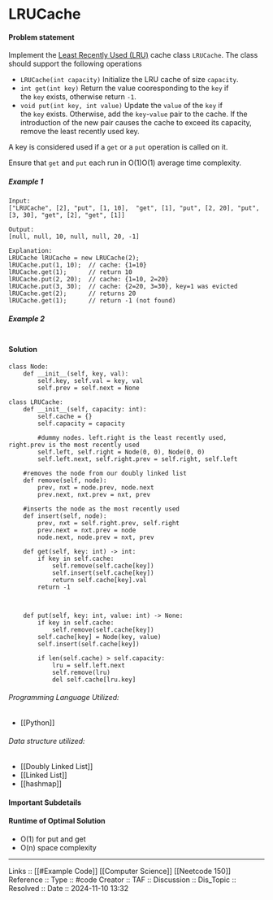# LRUCache

#### Problem statement

Implement the [Least Recently Used (LRU)](https://en.wikipedia.org/wiki/Cache_replacement_policies#LRU) cache class `LRUCache`. The class should support the following operations

- `LRUCache(int capacity)` Initialize the LRU cache of size `capacity`.
- `int get(int key)` Return the value cooresponding to the `key` if the `key` exists, otherwise return `-1`.
- `void put(int key, int value)` Update the `value` of the `key` if the `key` exists. Otherwise, add the `key`-`value` pair to the cache. If the introduction of the new pair causes the cache to exceed its capacity, remove the least recently used key.

A key is considered used if a `get` or a `put` operation is called on it.

Ensure that `get` and `put` each run in O(1)O(1) average time complexity.
##### Example 1
```
Input:
["LRUCache", [2], "put", [1, 10],  "get", [1], "put", [2, 20], "put", [3, 30], "get", [2], "get", [1]]

Output:
[null, null, 10, null, null, 20, -1]

Explanation:
LRUCache lRUCache = new LRUCache(2);
lRUCache.put(1, 10);  // cache: {1=10}
lRUCache.get(1);      // return 10
lRUCache.put(2, 20);  // cache: {1=10, 2=20}
lRUCache.put(3, 30);  // cache: {2=20, 3=30}, key=1 was evicted
lRUCache.get(2);      // returns 20 
lRUCache.get(1);      // return -1 (not found)
```
##### Example 2
```
```
#### Solution
```
class Node:
    def __init__(self, key, val):
        self.key, self.val = key, val
        self.prev = self.next = None

class LRUCache:
    def __init__(self, capacity: int):
        self.cache = {}
        self.capacity = capacity

        #dummy nodes. left.right is the least recently used, right.prev is the most recently used
        self.left, self.right = Node(0, 0), Node(0, 0)
        self.left.next, self.right.prev = self.right, self.left

    #removes the node from our doubly linked list
    def remove(self, node):
        prev, nxt = node.prev, node.next
        prev.next, nxt.prev = nxt, prev

    #inserts the node as the most recently used
    def insert(self, node):
        prev, nxt = self.right.prev, self.right
        prev.next = nxt.prev = node
        node.next, node.prev = nxt, prev

    def get(self, key: int) -> int:
        if key in self.cache:
            self.remove(self.cache[key])
            self.insert(self.cache[key])
            return self.cache[key].val
        return -1

  

    def put(self, key: int, value: int) -> None:
        if key in self.cache:
            self.remove(self.cache[key])
        self.cache[key] = Node(key, value)
        self.insert(self.cache[key])

        if len(self.cache) > self.capacity:
            lru = self.left.next
            self.remove(lru)
            del self.cache[lru.key]
```

###### Programming Language Utilized:
 - [[Python]]
###### Data structure utilized:

- [[Doubly Linked List]]
- [[Linked List]]
- [[hashmap]]
#### Important Subdetails

#### Runtime of Optimal Solution

- O(1) for put and get 
- O(n) space complexity
---
Links :: [[#Example Code]] [[Computer Science]] [[Neetcode 150]]
Reference ::
Type :: #code
Creator ::
TAF ::
Discussion ::
Dis_Topic :: 
Resolved ::
Date :: 2024-11-10 13:32
